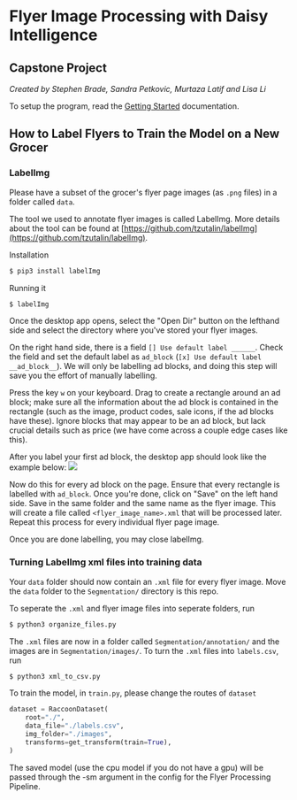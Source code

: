 # Flyer Image Processing with Daisy Intelligence

## Capstone Project

_Created by Stephen Brade, Sandra Petkovic, Murtaza Latif and Lisa Li_

To setup the program, read the [Getting Started](docs/GettingStarted.md) documentation.

## How to Label Flyers to Train the Model on a New Grocer

### LabelImg

Please have a subset of the grocer's flyer page images (as `.png` files) in a folder called `data`.

The tool we used to annotate flyer images is called LabelImg. More details about the tool can be found at [https://github.com/tzutalin/labelImg](https://github.com/tzutalin/labelImg).

Installation

```bash
$ pip3 install labelImg
```

Running it

```bash
$ labelImg
```

Once the desktop app opens, select the "Open Dir" button on the lefthand side and select the directory where you've stored your flyer images.

On the right hand side, there is a field `[] Use default label ______`. Check the field and set the default label as `ad_block` (`[x] Use default label __ad_block__`). We will only be labelling ad blocks, and doing this step will save you the effort of manually labelling.

Press the key `w` on your keyboard. Drag to create a rectangle around an ad block; make sure all the information about the ad block is contained in the rectangle (such as the image, product codes, sale icons, if the ad blocks have these). Ignore blocks that may appear to be an ad block, but lack crucial details such as price (we have come across a couple edge cases like this).

After you label your first ad block, the desktop app should look like the example below:
![](README_images/labelImg1.png)

Now do this for every ad block on the page. Ensure that every rectangle is labelled with `ad_block`. Once you're done, click on "Save" on the left hand side. Save in the same folder and the same name as the flyer image. This will create a file called `<flyer_image_name>.xml` that will be processed later. Repeat this process for every individual flyer page image.

Once you are done labelling, you may close labelImg.

### Turning LabelImg xml files into training data

Your `data` folder should now contain an `.xml` file for every flyer image. Move the `data` folder to the `Segmentation/` directory is this repo.

To seperate the `.xml` and flyer image files into seperate folders, run

```bash
$ python3 organize_files.py
```

The `.xml` files are now in a folder called `Segmentation/annotation/` and the images are in `Segmentation/images/`. To turn the `.xml` files into `labels.csv`, run

```bash
$ python3 xml_to_csv.py
```

To train the model, in `train.py`, please change the routes of `dataset`

```python
dataset = RaccoonDataset(
    root="./",
    data_file="./labels.csv",
    img_folder="./images",
    transforms=get_transform(train=True),
)
```

The saved model (use the cpu model if you do not have a gpu) will be passed through the -sm argument in the config for the Flyer Processing Pipeline.
